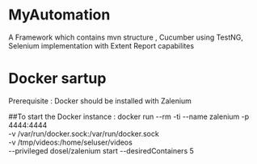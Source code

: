# MyAutomation

A Framework which contains mvn structure , Cucumber  using TestNG, Selenium implementation with Extent Report capabilites 


# Docker sartup 

Prerequisite : Docker should be installed with Zalenium 

##To start the Docker instance :
docker run --rm -ti --name zalenium -p 4444:4444 \
      -v /var/run/docker.sock:/var/run/docker.sock \
      -v /tmp/videos:/home/seluser/videos \
      --privileged dosel/zalenium start --desiredContainers 5
 